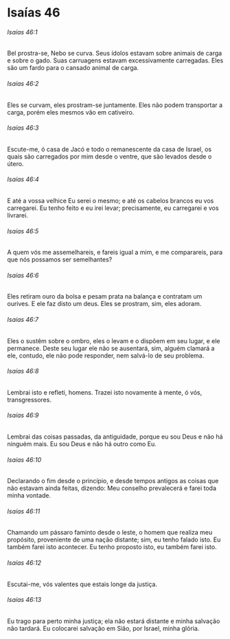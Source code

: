 # Isaías 46

###### Isaías 46:1

Bel prostra-se, Nebo se curva. Seus ídolos estavam sobre animais de carga e sobre o gado. Suas carruagens estavam excessivamente carregadas. Eles são um fardo para o cansado animal de carga.

###### Isaías 46:2

Eles se curvam, eles prostram-se juntamente. Eles não podem transportar a carga, porém eles mesmos vão em cativeiro.

###### Isaías 46:3

Escute-me, ó casa de Jacó e todo o remanescente da casa de Israel, os quais são carregados por mim desde o ventre, que são levados desde o útero.

###### Isaías 46:4

E até a vossa velhice Eu serei o mesmo; e até os cabelos brancos eu vos carregarei. Eu tenho feito e eu irei levar; precisamente, eu carregarei e vos livrarei.

###### Isaías 46:5

A quem vós me assemelhareis, e fareis igual a mim, e me comparareis, para que nós possamos ser semelhantes?

###### Isaías 46:6

Eles retiram ouro da bolsa e pesam prata na balança e contratam um ourives. E ele faz disto um deus. Eles se prostram, sim, eles adoram.

###### Isaías 46:7

Eles o sustêm sobre o ombro, eles o levam e o dispõem em seu lugar, e ele permanece. Deste seu lugar ele não se ausentará, sim, alguém clamará a ele, contudo, ele não pode responder, nem salvá-lo de seu problema.

###### Isaías 46:8

Lembrai isto e refleti, homens. Trazei isto novamente à mente, ó vós, transgressores.

###### Isaías 46:9

Lembrai das coisas passadas, da antiguidade, porque eu sou Deus e não há ninguém mais. Eu sou Deus e não há outro como Eu.

###### Isaías 46:10

Declarando o fim desde o princípio, e desde tempos antigos as coisas que não estavam ainda feitas, dizendo: Meu conselho prevalecerá e farei toda minha vontade.

###### Isaías 46:11

Chamando um pássaro faminto desde o leste, o homem que realiza meu propósito, proveniente de uma nação distante; sim, eu tenho falado isto. Eu também farei isto acontecer. Eu tenho proposto isto, eu também farei isto.

###### Isaías 46:12

Escutai-me, vós valentes que estais longe da justiça.

###### Isaías 46:13

Eu trago para perto minha justiça; ela não estará distante e minha salvação não tardará. Eu colocarei salvação em Sião, por Israel, minha glória.

